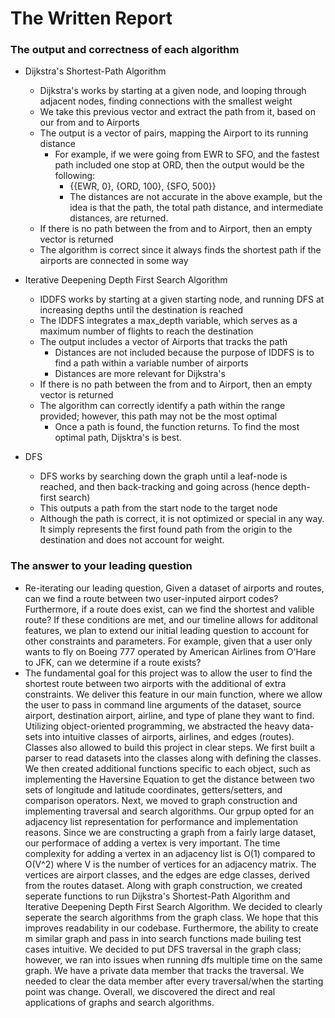 # The Written Report

### The output and correctness of each algorithm

  * Dijkstra's Shortest-Path Algorithm
    * Dijkstra's works by starting at a given node, and looping through adjacent nodes, finding connections with the smallest weight
    * We take this previous vector and extract the path from it, based on our from and to Airports
    * The output is a vector of pairs, mapping the Airport to its running distance
        * For example, if we were going from EWR to SFO, and the fastest path included one stop at ORD, then the output would be the following:
            * {{EWR, 0}, {ORD, 100}, {SFO, 500}}
            * The distances are not accurate in the above example, but the idea is that the path, the total path distance, and intermediate distances, are returned. 
    * If there is no path between the from and to Airport, then an empty vector is returned
    * The algorithm is correct since it always finds the shortest path if the airports are connected in some way

  * Iterative Deepening Depth First Search Algorithm
    * IDDFS works by starting at a given starting node, and running DFS at increasing depths until the destination is reached
    * The IDDFS integrates a max_depth variable, which serves as a maximum number of flights to reach the destination
    * The output includes a vector of Airports that tracks the path
        * Distances are not included because the purpose of IDDFS is to find a path within a variable number of airports
        * Distances are more relevant for Dijkstra's 
    * If there is no path between the from and to Airport, then an empty vector is returned
    * The algorithm can correctly identify a path within the range provided; however, this path may not be the most optimal
        * Once a path is found, the function returns. To find the most optimal path, Dijsktra's is best. 
    
  * DFS
    * DFS works by searching down the graph until a leaf-node is reached, and then back-tracking and going across (hence depth-first search)
    * This outputs a path from the start node to the target node
    * Although the path is correct, it is not optimized or special in any way. It simply represents the first found path from the origin to the destination and does not account for weight. 


### The answer to your leading question 
  * Re-iterating our leading question, Given a dataset of airports and routes, can we find a route between two user-inputed airport codes? Furthermore, if a route does exist, can we find the shortest and valible route? If these conditions are met, and our timeline allows for additonal features, we plan to extend our initial leading question to account for other constraints and parameters. For example, given that a user only wants to fly on Boeing 777 operated by American Airlines from O'Hare to JFK, can we determine if a route exists? 
  * The fundamental goal for this project was to allow the user to find the shortest route between two airports with the additional of extra constraints. We deliver this feature in our main function, where we allow the user to pass in command line arguments of the dataset, source airport, destination airport, airline, and type of plane they want to find. Utilizing object-oriented programming, we abstracted the heavy data-sets into intuitive classes of airports, airlines, and edges (routes). Classes also allowed to build this project in clear steps. We first built a parser to read datasets into the classes along with defining the classes. We then created additional functions specific to each object, such as implementing the Haversine Equation to get the distance between two sets of longitude and latitude coordinates, getters/setters, and comparison operators. Next, we moved to graph construction and implementing traversal and search algorithms. Our grpup opted for an adjacency list representation for performance and implementation reasons. Since we are constructing a graph from a fairly large dataset, our performace of adding a vertex is very important. The time complexity for adding a vertex in an adjacency list is O(1) compared to O(V^2) where V is the number of vertices for an adjacency matrix. The vertices are airport classes, and the edges are edge classes, derived from the routes dataset. Along with graph construction, we created seperate functions to run Dijkstra's Shortest-Path Algorithm and Iterative Deepening Depth First Search Algorithm. We decided to clearly seperate the search algorithms from the graph class. We hope that this improves readability in our codebase. Furthermore, the ability to create m similar graph and pass in into search functions made builing test cases intuitive. We decided to put DFS traversal in the graph class; however, we ran into issues when running dfs multiple time on the same graph. We have a private data member that tracks the traversal. We needed to clear the data member after every traversal/when the starting point was change. Overall, we discovered the direct and real applications of graphs and search algorithms.

